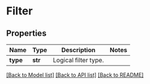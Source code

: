 # Filter

## Properties
Name | Type | Description | Notes
------------ | ------------- | ------------- | -------------
**type** | **str** | Logical filter type. | 

[[Back to Model list]](../README.md#documentation-for-models) [[Back to API list]](../README.md#documentation-for-api-endpoints) [[Back to README]](../README.md)


